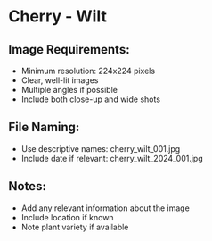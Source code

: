 # Cherry - Wilt

## Image Requirements:
- Minimum resolution: 224x224 pixels
- Clear, well-lit images
- Multiple angles if possible
- Include both close-up and wide shots

## File Naming:
- Use descriptive names: cherry_wilt_001.jpg
- Include date if relevant: cherry_wilt_2024_001.jpg

## Notes:
- Add any relevant information about the image
- Include location if known
- Note plant variety if available
